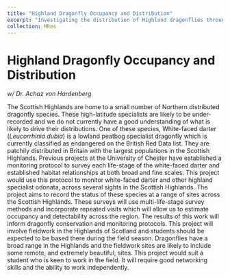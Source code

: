 ```yaml
---
title: "Highland Dragonfly Occupancy and Distribution"
excerpt: "Investigating the distribution of Highland dragonflies through monitoring and recording"
collection: MRes
---
```


# Highland Dragonfly Occupancy and Distribution

_w/ Dr. Achaz von Hardenberg_  

The Scottish Highlands are home to a small number of Northern distributed dragonfly species. These high-latitude specialists are likely to be under-recorded and we do not currently have a good understanding of what is likely to drive their distributions. One of these species, White-faced darter (_Leucorrhinia dubia_) is a lowland peatbog specialist dragonfly which is currently classified as endangered on the British Red Data list. They are patchily distributed in Britain with the largest populations in the Scottish Highlands. Previous projects at the University of Chester have established a monitoring protocol to survey each life-stage of the white-faced darter and established habitat relationships at both broad and fine scales. This project would use this protocol to monitor white-faced darter and other highland specialist odonata, across several sights in the Scottish Highlands. The project aims to record the status of these species at a range of sites across the Scottish Highlands. These surveys will use multi-life-stage survey methods and incorporate repeated visits which will allow us to estimate occupancy and detectability across the region. The results of this work will inform dragonfly conservation and monitoring protocols. This project will involve fieldwork in the Highlands of Scotland and students should be expected to be based there during the field season. Dragonflies have a broad range in the Highlands and the fieldwork sites are likely to include some remote, and extremely beautiful, sites. This project would suit a student who is keen to work in the field. It will require good networking skills and the ability to work independently.
